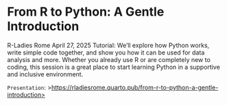 # From R to Python: A Gentle Introduction

R-Ladies Rome April 27, 2025 Tutorial: We’ll explore how Python works, write simple code together, and show you how it can be used for data analysis and more. Whether you already use R or are completely new to coding, this session is a great place to start learning Python in a supportive and inclusive environment. 

`Presentation`: >https://rladiesrome.quarto.pub/from-r-to-python-a-gentle-introduction>

